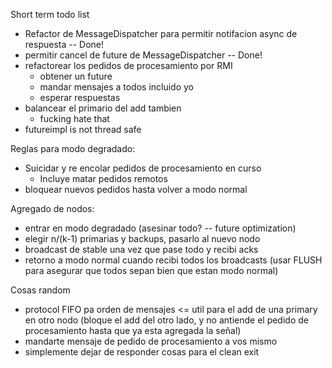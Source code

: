Short term todo list

 - Refactor de MessageDispatcher para permitir notifacion async de respuesta -- Done!
 - permitir cancel de future de MessageDispatcher -- Done!
 - refactorear los pedidos de procesamiento por RMI
   - obtener un future
   - mandar mensajes a todos incluido yo
   - esperar respuestas
 - balancear el primario del add tambien
   - fucking hate that
 - futureimpl is not thread safe

Reglas para modo degradado:

 - Suicidar y re encolar pedidos de procesamiento en curso
   - Incluye matar pedidos remotos
 - bloquear nuevos pedidos hasta volver a modo normal

Agregado de nodos:

 - entrar en modo degradado (asesinar todo? -- future optimization)
 - elegir n/(k-1) primarias y backups, pasarlo al nuevo nodo
 - broadcast de stable una vez que pase todo y recibi acks
 - retorno a modo normal cuando recibi todos los broadcasts (usar FLUSH para asegurar que todos sepan bien que estan modo normal)


Cosas random

 - protocol FIFO pa orden de mensajes <= util para el add de una primary en otro nodo (bloque el add del otro lado, y no antiende el pedido de procesamiento hasta que ya esta agregada la señal)
 - mandarte mensaje de pedido de procesamiento a vos mismo
 - simplemente dejar de responder cosas para el clean exit
